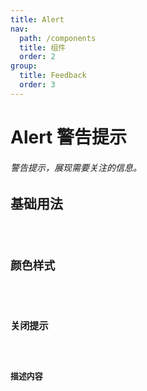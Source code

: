 ```yaml
---
title: Alert
nav:
  path: /components
  title: 组件
  order: 2
group:
  title: Feedback
  order: 3
---
```


# Alert 警告提示
###### 警告提示，展现需要关注的信息。


## 基础用法
<code src="./demo/basic.tsx" />

## 颜色样式
<code src="./demo/color.tsx" />

## 关闭提示
<code src="./demo/close.tsx" />


## 描述内容
<code src="./demo/description.tsx" />

<API src="./index.tsx" />
